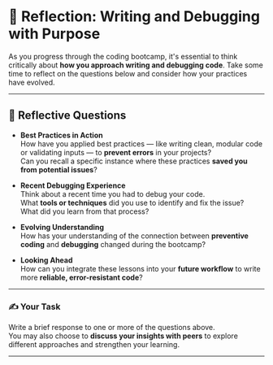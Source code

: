 # 💭 Reflection: Writing and Debugging with Purpose

As you progress through the coding bootcamp, it's essential to think critically about **how you approach writing and debugging code**. Take some time to reflect on the questions below and consider how your practices have evolved.

---

## 🧠 Reflective Questions

- **Best Practices in Action**  
  How have you applied best practices — like writing clean, modular code or validating inputs — to **prevent errors** in your projects?  
  Can you recall a specific instance where these practices **saved you from potential issues**?

- **Recent Debugging Experience**  
  Think about a recent time you had to debug your code.  
  What **tools or techniques** did you use to identify and fix the issue?  
  What did you learn from that process?

- **Evolving Understanding**  
  How has your understanding of the connection between **preventive coding** and **debugging** changed during the bootcamp?

- **Looking Ahead**  
  How can you integrate these lessons into your **future workflow** to write more **reliable, error-resistant code**?

---

### ✍️ Your Task

Write a brief response to one or more of the questions above.  
You may also choose to **discuss your insights with peers** to explore different approaches and strengthen your learning.

---